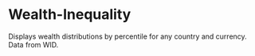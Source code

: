 # Wealth-Inequality
Displays wealth distributions by percentile for any country and currency. Data from WID.
